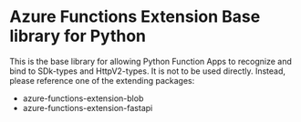 # Azure Functions Extension Base library for Python
This is the base library for allowing Python Function Apps to recognize and bind to SDk-types and HttpV2-types. It is not to be used directly.
Instead, please reference one of the extending packages:
* azure-functions-extension-blob
* azure-functions-extension-fastapi
